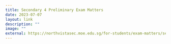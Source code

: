 ```yaml
---
title: Secondary 4 Preliminary Exam Matters
date: 2023-07-07
layout: link
description: ""
image: ""
external: https://northvistasec.moe.edu.sg/for-students/exam-matters/secondary4/
---
```

